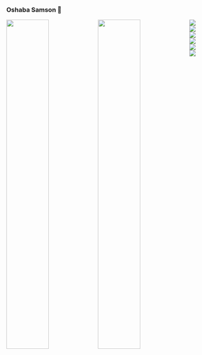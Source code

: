 ### Oshaba Samson 👋

<img align="left" width="47%" src="https://github-readme-stats.vercel.app/api?username=chuksdsilent&show_icons=true&theme=radical" />
<img align="left" width="47%" src="https://github-readme-stats.vercel.app/api/top-langs/?username=chuksdsilent&layout=compact" />
<img align="left"  src="https://img.shields.io/badge/HTML5-E34F26?style=for-the-badge&logo=html5&logoColor=white" />
<img align="left"  src="https://img.shields.io/badge/CSS3-1572B6?style=for-the-badge&logo=css3&logoColor=white" />
<img align="left"  src="https://img.shields.io/badge/JavaScript-323330?style=for-the-badge&logo=javascript&logoColor=F7DF1E" />
<img    src="https://img.shields.io/badge/PHP-777BB4?style=for-the-badge&logo=php&logoColor=white" /> 
<img align="left"  src="https://img.shields.io/badge/Laravel-FF2D20?style=for-the-badge&logo=laravel&logoColor=white" />
<img align="left"  src="https://img.shields.io/badge/Node.js-339933?style=for-the-badge&logo=nodedotjs&logoColor=white" />
